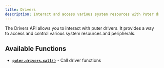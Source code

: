 ```yaml
---
title: Drivers
description: Interact and access various system resources with Puter drivers.
---
```


The Drivers API allows you to interact with puter drivers. It provides a way to access and control various system resources and peripherals.

## Available Functions

- **[`puter.drivers.call()`](/Drivers/call/)** - Call driver functions